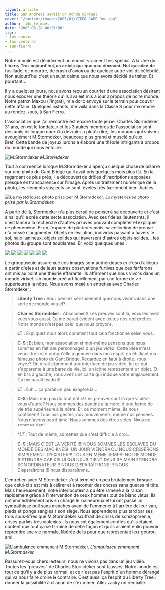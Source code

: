 ```yaml
---
layout: article
title: San Andreas serait un monde virtuel
cover: "/content/images/2005/01/VIDEO_GAME_Jeu.jpg"
author: fido_le_muet
date: '2007-03-28 00:00:00'
tags:
- los-santos
- las-venturas
- san-fierro
---
```


Notre monde est décidément un endroit vraiment très spécial. A la Une du Liberty Tree aujourd'hui, un article quelque peu étonnant. Nul question de fusillade, de meurtre, de crash d'avion ou de quelque autre viol de célébrité. Non aujourd'hui c'est un sujet calme que nous avons décidé de traiter. Et pourtant...

Il y a quelques jours, nous avons reçu un courrier d'une association désirant nous exposer une théorie qu'ils avaient mis à jour à propos de notre monde. Notre patron Maxou (l'ingrat), m'a donc envoyé sur le terrain pour couvrir cette affaire. Quelques instants, me voilà dans la Classe S pour me rendre au rendez-vous, à San Fierro.

L'association que j'ai rencontré est encore toute jeune. Charles Stormdeker, 31 ans, en est le fondateur et les 3 autres membres de l'association sont des amis de longue date. Ou devrait-on plutôt dire, des moutons qui suivent aveuglément M.Stormdeker, beaucoup plus grand et musclé qu'eux.  
Bref. Cette bande de joyeux lurons a élaboré une théorie intrigante à propos du monde qui nous entoure.

![M.Stormdeker](/content/images/2005/01/VIDEO_GAME_Pdt_Du_Groupe.jpg)
_M.Stormdeker_

Tout a commencé lorsque M.Stormdeker a aperçu quelque chose de bizarre sur une photo du Gant Bridge qu'il avait pris quelques mois plus tôt. En la regardant de plus près, il a découvert de drôles d'inscriptions apposées presque en transparence sur l'image. Après un traitement numérique de la photo, les éléments suspects se sont révélés très facilement identifiables.

![La mystérieuse photo prise par M.Stormdeker.](/content/images/2005/01/VIDEO_GAME_Interface.jpg)
_La mystérieuse photo prise par M.Stormdeker._

A partir de là, Stormdeker n'a plus cessé de penser à sa découverte et c'est ainsi qu'il a créé cette secte association. Avec ses fidèles lieutenants, il s'est lancé à la recherche d'autres preuves pouvant compléter et expliquer ce phénomène. Et en l'espace de plusieurs mois, sa collection de preuve n'a cessé d'augmenter. Objets en lévitation, individus passant à travers le sol, halo lumineux, objets solides qui traversent d'autres objets solides... les photos du groupe sont troublantes. En voici quelques unes :

![](/content/images/2005/01/VIDEO_GAME_Bug.jpg)
![](/content/images/2005/01/VIDEO_GAME_Marqueur_Jaune.jpg)
![](/content/images/2005/01/VIDEO_GAME_Etoile.jpg)
![](/content/images/2005/01/VIDEO_GAME_Camera.jpg)
![](/content/images/2005/01/VIDEO_GAME_Tec9.jpg)
![](/content/images/2005/01/VIDEO_GAME_Porti_re.jpg)
![](/content/images/2005/01/VIDEO_GAME_Marqueur_Rouge.jpg)

Le groupuscule assure que ces images sont authentiques et c'est d'ailleurs à partir d'elles et de leurs autres observations furtives que ces fanfarons ont mis au point une théorie effarante. Ils affirment que nous vivons dans un monde virtuel. Un monde créé artificiellement par une forme de vie supérieure à la nôtre. Nous avons mené un entretien avec Charles Stormdeker :

> **Liberty Tree :** Vous pensez sérieusement que nous vivons dans une sorte de monde virtuel?

> **Charles Stormdeker :** Absolument! Les preuves sont là, vous les avez vues vous aussi. Ça me parait évident avec toutes nos recherches. Notre monde n'est pas celui que nous croyons.

> **LT :** Expliquez nous alors comment tout cela fonctionne selon vous.

> **C-S :** Et bien, mon association et moi-même pensons que nous sommes en fait des personnages d'un jeu vidéo. Cette idée m'est venue très vite puisqu'elle a germée dans mon esprit en étudiant ma fameuse photo du Gant Bridge. Regardez en haut à droite, vous voyez? On dirait clairement une interface de jeu vidéo. Ici ce qui s'apparente à une barre de vie, ici, un icône représentant un objet. Et en bas à gauche, vous avez une carte qui indique votre emplacement. Ca me paraît évident!

> **LT :** Euh... ça paraît un peu exagéré là...

> **C-S :** Mais non pas du tout enfin! Les preuves sont là que voulez-vous d'autre? Nous sommes des pantins à la merci d'une forme de vie très supérieure à la nôtre. En ce moment même, ils nous contrôlent! Tous nos gestes, nos mouvements, même nos pensées. Nous n'avons pas d'âme! Nous sommes des êtres vides. Nous ne sommes rien!

> \*_LT :_ Tout de même, admettez que c'est difficile à croi...

> **C-S :** MAIS C'EST LA VÉRITÉ !!!! NOUS SOMMES LES ESCLAVES DU MONDE DES MACHINES!! UN JOUR VIENDRA OU NOUS CESSERONS SIMPLEMENT D'EXISTER!!! TOUS EN MÊME TEMPS! NOTRE MONDE S’ÉTEINDRA CAR CELUI QUI NOUS TIENT DANS SA MAIN ÉTEINDRA SON ORDINATEUR!!!! NOUS DISPARAÎTRONS!!!! NOUS Disparaîtrons!!!! nous disparaîtrons...

L'entretien avec M.Stormdeker s'est terminé un peu brutalement lorsque que celui-ci s'est mis à délirer et à raconter des choses sans queues ni tête. Mais heureusement, notre interlocuteur a pu être ramené à la raison rapidement grâce à l'intervention de deux hommes tout de blanc vêtus. Ils ont immédiatement pris en charge le malheureux et lui ont passé un sympathique pull sans manches avant de l'emmener à l'arrière de leur van, pieds et poings sanglés à son siège. Nous apprendrons plus tard par ses trois sous-fifres que M.Stormdeker souffrait de crises de schizophrénie, crises parfois très violentes. Ils nous ont également confiés qu'ils étaient content que tout ça se termine de cette façon et qu'ils allaient enfin pouvoir reprendre une vie normale, libérée de la peur que représentait leur gourou ami.

![L'ambulance emmenant M.Stormdeker.](/content/images/2005/01/VIDEO_GAME_Ambulance.jpg)
_L'ambulance emmenant M.Stormdeker._

Rassurez-vous chers lecteurs, nous ne vivons pas dans un jeu vidéo. Toutes les "preuves" de Charles Stormdeker sont fausses. Notre monde est tout ce qu'il y a de plus normal, et ce n'est pas l'esprit d'un homme dérangé qui va nous faire croire le contraire. C'est aussi ça l'esprit du Liberty Tree : donner la possibilité à chacun de s'exprimer. Allez Jacky on remballe.